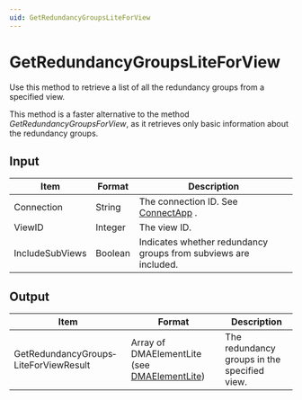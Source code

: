 ```yaml
---
uid: GetRedundancyGroupsLiteForView
---
```


# GetRedundancyGroupsLiteForView

Use this method to retrieve a list of all the redundancy groups from a specified view.

This method is a faster alternative to the method *GetRedundancyGroupsForView*, as it retrieves only basic information about the redundancy groups.

## Input

| Item            | Format  | Description                                                                      |
|-----------------|---------|----------------------------------------------------------------------------------|
| Connection      | String  | The connection ID. See [ConnectApp](xref:ConnectApp) . |
| ViewID          | Integer | The view ID.                                                                     |
| IncludeSubViews | Boolean | Indicates whether redundancy groups from subviews are included.                  |

## Output

| Item                                  | Format                                                                                     | Description                                  |
|---------------------------------------|--------------------------------------------------------------------------------------------|----------------------------------------------|
| GetRedundancyGroups­LiteForViewResult | Array of DMAElementLite (see [DMAElementLite](xref:DMAElementLite)) | The redundancy groups in the specified view. |

